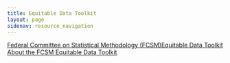 ```yaml
---
title: Equitable Data Toolkit
layout: page
sidenav: resource_navigation
---
```

<a href="https://nces.ed.gov/fcsm/edt/index.html" target="_blank">Federal Committee on Statistical Methodology (FCSM)Equitable Data Toolkit About the FCSM Equitable Data Toolkit</a>